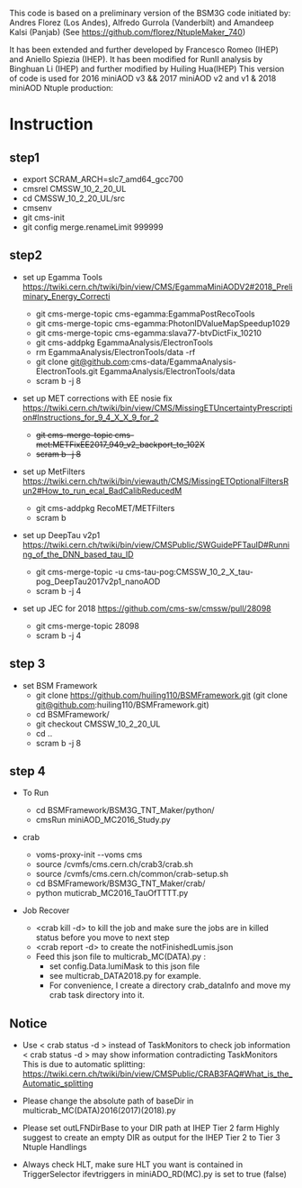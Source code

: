 

This code is based on a preliminary version of the BSM3G code initiated by:
Andres Florez (Los Andes), Alfredo Gurrola (Vanderbilt) and Amandeep Kalsi (Panjab) 
(See https://github.com/florez/NtupleMaker_740)

It has been extended and further developed by Francesco Romeo (IHEP) and Aniello Spiezia (IHEP).
It has been modified for RunII analysis by Binghuan Li (IHEP) and further modified by Huiling Hua(IHEP)
This version of code is used for 2016 miniAOD v3 && 2017 miniAOD v2 and v1 & 2018 miniAOD  Ntuple production:


# Instruction
## step1
- export SCRAM_ARCH=slc7_amd64_gcc700
- cmsrel CMSSW_10_2_20_UL
- cd CMSSW_10_2_20_UL/src
- cmsenv
- git cms-init
- git config merge.renameLimit 999999

## step2
- set up Egamma Tools https://twiki.cern.ch/twiki/bin/view/CMS/EgammaMiniAODV2#2018_Preliminary_Energy_Correcti 
  - git cms-merge-topic cms-egamma:EgammaPostRecoTools 
  - git cms-merge-topic cms-egamma:PhotonIDValueMapSpeedup1029 
  - git cms-merge-topic cms-egamma:slava77-btvDictFix_10210 
  - git cms-addpkg EgammaAnalysis/ElectronTools
  - rm EgammaAnalysis/ElectronTools/data -rf
  - git clone git@github.com:cms-data/EgammaAnalysis-ElectronTools.git EgammaAnalysis/ElectronTools/data
  - scram b -j 8
        
- set up MET corrections with EE nosie fix https://twiki.cern.ch/twiki/bin/view/CMS/MissingETUncertaintyPrescription#Instructions_for_9_4_X_X_9_for_2
  - ~~git cms-merge-topic cms-met:METFixEE2017_949_v2_backport_to_102X~~
  - ~~scram b -j 8~~

- set up MetFilters https://twiki.cern.ch/twiki/bin/viewauth/CMS/MissingETOptionalFiltersRun2#How_to_run_ecal_BadCalibReducedM
  - git cms-addpkg RecoMET/METFilters
  - scram b

- set up DeepTau v2p1 https://twiki.cern.ch/twiki/bin/view/CMSPublic/SWGuidePFTauID#Running_of_the_DNN_based_tau_ID
  - git cms-merge-topic -u cms-tau-pog:CMSSW_10_2_X_tau-pog_DeepTau2017v2p1_nanoAOD
  - scram b -j 4

- set up JEC for 2018 https://github.com/cms-sw/cmssw/pull/28098
  - git cms-merge-topic 28098
  - scram b -j 4

## step 3 
- set BSM Framework
  - git clone https://github.com/huiling110/BSMFramework.git (git clone git@github.com:huiling110/BSMFramework.git)
  - cd BSMFramework/
  - git checkout CMSSW_10_2_20_UL
  - cd ..
  - scram b -j 8

## step 4
- To Run 
  - cd BSMFramework/BSM3G_TNT_Maker/python/
  - cmsRun miniAOD_MC2016_Study.py
- crab
  - voms-proxy-init --voms cms
  - source /cvmfs/cms.cern.ch/crab3/crab.sh
  - source /cvmfs/cms.cern.ch/common/crab-setup.sh
  - cd BSMFramework/BSM3G_TNT_Maker/crab/
  - python muticrab_MC2016_TauOfTTTT.py

- Job Recover
  - <crab kill -d> to kill the job and make sure the jobs are in killed status before you move to next step
  - <crab report -d> to create the notFinishedLumis.json
  - Feed this json file to multicrab_MC(DATA).py : 
     - set config.Data.lumiMask to this json file
     - see multicrab_DATA2018.py for example.
     - For convenience, I create a directory crab_dataInfo and move my crab task directory into it.



## Notice 
- Use < crab status -d > instead of TaskMonitors to check job information 
  < crab status -d > may show information contradicting TaskMonitors
  This is due to automatic splitting:
  https://twiki.cern.ch/twiki/bin/view/CMSPublic/CRAB3FAQ#What_is_the_Automatic_splitting
  

- Please change the absolute path of baseDir in multicrab_MC(DATA)2016(2017)(2018).py
- Please set outLFNDirBase to your DIR path at IHEP Tier 2 farm
  Highly suggest to create an empty DIR as output for the IHEP Tier 2 to Tier 3 Ntuple Handlings

- Always check HLT, make sure
    HLT you want is contained in TriggerSelector
    ifevtriggers in miniADO_RD(MC).py is set to true (false)

 
